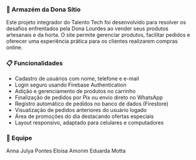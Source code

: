 ### 🛒 Armazém da Dona Sítio
Este projeto integrador do Talento Tech foi desenvolvido para resolver os desafios enfrentados pela Dona Lourdes ao vender seus produtos artesanais e da horta. O site permite gerenciar produtos, facilitar pedidos e oferecer uma experiência prática para os clientes realizarem compras online.

### 📋 Funcionalidades
* Cadastro de usuários com nome, telefone e e-mail
* Login seguro usando Firebase Authentication
* Adição e gerenciamento de produtos no carrinho
* Finalização de pedidos por Pix ou envio direto no WhatsApp
* Registro automático de pedidos no banco de dados (Firestore)
* Visualização de pedidos anteriores do usuário logado
* Área de promoções do dia destacando ofertas especiais
* Layout responsivo, adaptado para celulares e computadores

### 👥 Equipe
Anna Julya Pontes 
Eloisa Amorim 
Eduarda Motta

